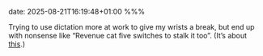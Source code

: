 date: 2025-08-21T16:19:48+01:00
%%%

Trying to use dictation more at work to give my wrists a break, but end up with nonsense like “Revenue cat five switches to stalk it too”. (It’s about [this](https://github.com/RevenueCat/purchases-ios/blob/5.0.0/Sources/DocCDocumentation/DocCDocumentation.docc/V5_API_Migration_guide.md).)
